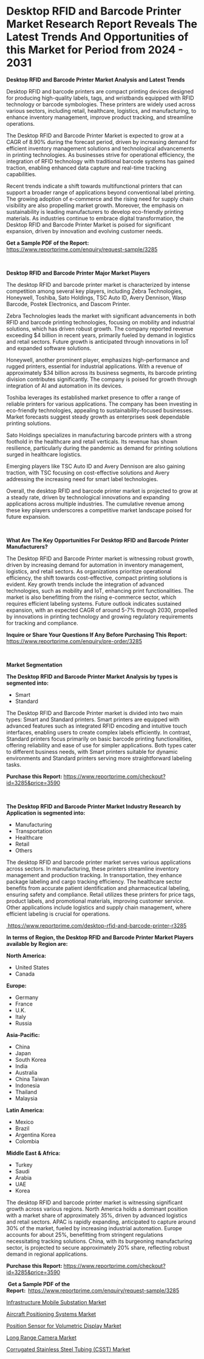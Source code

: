 <p><h1>Desktop RFID and Barcode Printer Market Research Report Reveals The Latest Trends And Opportunities of this Market for Period from 2024 - 2031</h1></p><p><strong>Desktop RFID and Barcode Printer Market Analysis and Latest Trends</strong></p>
<p><p>Desktop RFID and barcode printers are compact printing devices designed for producing high-quality labels, tags, and wristbands equipped with RFID technology or barcode symbologies. These printers are widely used across various sectors, including retail, healthcare, logistics, and manufacturing, to enhance inventory management, improve product tracking, and streamline operations.</p><p>The Desktop RFID and Barcode Printer Market is expected to grow at a CAGR of 8.90% during the forecast period, driven by increasing demand for efficient inventory management solutions and technological advancements in printing technologies. As businesses strive for operational efficiency, the integration of RFID technology with traditional barcode systems has gained traction, enabling enhanced data capture and real-time tracking capabilities.</p><p>Recent trends indicate a shift towards multifunctional printers that can support a broader range of applications beyond conventional label printing. The growing adoption of e-commerce and the rising need for supply chain visibility are also propelling market growth. Moreover, the emphasis on sustainability is leading manufacturers to develop eco-friendly printing materials. As industries continue to embrace digital transformation, the Desktop RFID and Barcode Printer Market is poised for significant expansion, driven by innovation and evolving customer needs.</p></p>
<p><strong>Get a Sample PDF of the Report:&nbsp;</strong> <a href="https://www.reportprime.com/enquiry/request-sample/3285">https://www.reportprime.com/enquiry/request-sample/3285</a></p>
<p>&nbsp;</p>
<p><strong>Desktop RFID and Barcode Printer Major Market Players</strong></p>
<p><p>The desktop RFID and barcode printer market is characterized by intense competition among several key players, including Zebra Technologies, Honeywell, Toshiba, Sato Holdings, TSC Auto ID, Avery Dennison, Wasp Barcode, Postek Electronics, and Dascom Printer. </p><p>Zebra Technologies leads the market with significant advancements in both RFID and barcode printing technologies, focusing on mobility and industrial solutions, which has driven robust growth. The company reported revenue exceeding $4 billion in recent years, primarily fueled by demand in logistics and retail sectors. Future growth is anticipated through innovations in IoT and expanded software solutions.</p><p>Honeywell, another prominent player, emphasizes high-performance and rugged printers, essential for industrial applications. With a revenue of approximately $34 billion across its business segments, its barcode printing division contributes significantly. The company is poised for growth through integration of AI and automation in its devices.</p><p>Toshiba leverages its established market presence to offer a range of reliable printers for various applications. The company has been investing in eco-friendly technologies, appealing to sustainability-focused businesses. Market forecasts suggest steady growth as enterprises seek dependable printing solutions.</p><p>Sato Holdings specializes in manufacturing barcode printers with a strong foothold in the healthcare and retail verticals. Its revenue has shown resilience, particularly during the pandemic as demand for printing solutions surged in healthcare logistics.</p><p>Emerging players like TSC Auto ID and Avery Dennison are also gaining traction, with TSC focusing on cost-effective solutions and Avery addressing the increasing need for smart label technologies.</p><p>Overall, the desktop RFID and barcode printer market is projected to grow at a steady rate, driven by technological innovations and expanding applications across multiple industries. The cumulative revenue among these key players underscores a competitive market landscape poised for future expansion.</p></p>
<p>&nbsp;</p>
<p><strong>What Are The Key Opportunities For Desktop RFID and Barcode Printer Manufacturers?</strong></p>
<p><p>The Desktop RFID and Barcode Printer market is witnessing robust growth, driven by increasing demand for automation in inventory management, logistics, and retail sectors. As organizations prioritize operational efficiency, the shift towards cost-effective, compact printing solutions is evident. Key growth trends include the integration of advanced technologies, such as mobility and IoT, enhancing print functionalities. The market is also benefitting from the rising e-commerce sector, which requires efficient labeling systems. Future outlook indicates sustained expansion, with an expected CAGR of around 5-7% through 2030, propelled by innovations in printing technology and growing regulatory requirements for tracking and compliance.</p></p>
<p><strong>Inquire or Share Your Questions If Any Before Purchasing This Report:</strong> <a href="https://www.reportprime.com/enquiry/pre-order/3285">https://www.reportprime.com/enquiry/pre-order/3285</a></p>
<p>&nbsp;</p>
<p><strong>Market Segmentation</strong></p>
<p><strong>The Desktop RFID and Barcode Printer Market Analysis by types is segmented into:</strong></p>
<p><ul><li>Smart</li><li>Standard</li></ul></p>
<p><p>The Desktop RFID and Barcode Printer market is divided into two main types: Smart and Standard printers. Smart printers are equipped with advanced features such as integrated RFID encoding and intuitive touch interfaces, enabling users to create complex labels efficiently. In contrast, Standard printers focus primarily on basic barcode printing functionalities, offering reliability and ease of use for simpler applications. Both types cater to different business needs, with Smart printers suitable for dynamic environments and Standard printers serving more straightforward labeling tasks.</p></p>
<p><strong>Purchase this Report:&nbsp;</strong><a href="https://www.reportprime.com/checkout?id=3285&price=3590">https://www.reportprime.com/checkout?id=3285&price=3590</a></p>
<p>&nbsp;</p>
<p><strong>The Desktop RFID and Barcode Printer Market Industry Research by Application is segmented into:</strong></p>
<p><ul><li>Manufacturing</li><li>Transportation</li><li>Healthcare</li><li>Retail</li><li>Others</li></ul></p>
<p><p>The desktop RFID and barcode printer market serves various applications across sectors. In manufacturing, these printers streamline inventory management and production tracking. In transportation, they enhance package labeling and cargo tracking efficiency. The healthcare sector benefits from accurate patient identification and pharmaceutical labeling, ensuring safety and compliance. Retail utilizes these printers for price tags, product labels, and promotional materials, improving customer service. Other applications include logistics and supply chain management, where efficient labeling is crucial for operations.</p></p>
<p><a href="https://www.reportprime.com/desktop-rfid-and-barcode-printer-r3285">&nbsp;https://www.reportprime.com/desktop-rfid-and-barcode-printer-r3285</a></p>
<p><strong>In terms of Region, the Desktop RFID and Barcode Printer Market Players available by Region are:</strong></p>
<p>
    <p> <strong> North America: </strong>
        <ul>
            <li>United States</li>
            <li>Canada</li>
        </ul>
        </p> 
    <p> <strong> Europe: </strong>
        <ul>
            <li>Germany</li>
            <li>France</li>
            <li>U.K.</li>
            <li>Italy</li>
            <li>Russia</li>
        </ul>
        </p> 
    <p> <strong> Asia-Pacific: </strong>
        <ul>
            <li>China</li>
            <li>Japan</li>
            <li>South Korea</li>
            <li>India</li>
            <li>Australia</li>
            <li>China Taiwan</li>
            <li>Indonesia</li>
            <li>Thailand</li>
            <li>Malaysia</li>
        </ul>
        </p> 
    <p> <strong> Latin America: </strong>
        <ul>
            <li>Mexico</li>
            <li>Brazil</li>
            <li>Argentina Korea</li>
            <li>Colombia</li>
        </ul>
        </p> 
    <p> <strong> Middle East & Africa: </strong>
        <ul>
            <li>Turkey</li>
            <li>Saudi</li>
            <li>Arabia</li>
            <li>UAE</li>
            <li>Korea</li>
        </ul>
    </p>
    </p>
<p><p>The desktop RFID and barcode printer market is witnessing significant growth across various regions. North America holds a dominant position with a market share of approximately 35%, driven by advanced logistics and retail sectors. APAC is rapidly expanding, anticipated to capture around 30% of the market, fueled by increasing industrial automation. Europe accounts for about 25%, benefitting from stringent regulations necessitating tracking solutions. China, with its burgeoning manufacturing sector, is projected to secure approximately 20% share, reflecting robust demand in regional applications.</p></p>
<p><strong>Purchase this Report: </strong><a href="https://www.reportprime.com/checkout?id=3285&price=3590">https://www.reportprime.com/checkout?id=3285&price=3590</a></p>
<p>&nbsp;<strong>Get a Sample PDF of the Report:&nbsp;&nbsp;</strong><a href="https://www.reportprime.com/enquiry/request-sample/3285">https://www.reportprime.com/enquiry/request-sample/3285</a></p>
<p><strong></strong></p>
<p><p><a href="https://github.com/JakirUddin511/Market-Research-Report-List-1/blob/main/infrastructure-mobile-substation-market.md">Infrastructure Mobile Substation Market</a></p><p><a href="https://issuu.com/reportprime-2/docs/aircraft-positioning-systems-market_7435e234609814">Aircraft Positioning Systems Market</a></p><p><a href="https://github.com/ChiragRP21/Market-Research-Report-List-6/blob/main/position-sensor-for-volumetric-display-market.md">Position Sensor for Volumetric Display Market</a></p><p><a href="https://www.linkedin.com/pulse/insights-long-range-camera-market-share-competitive-landscape-vcqnf?trackingId=T71e664uSU6%2B1RXIDHp9RQ%3D%3D">Long Range Camera Market</a></p><p><a href="https://issuu.com/reportprime-2/docs/corrugated-stainless-steel-tubing-c_ce3778b2c6ac14">Corrugated Stainless Steel Tubing (CSST) Market</a></p></p>